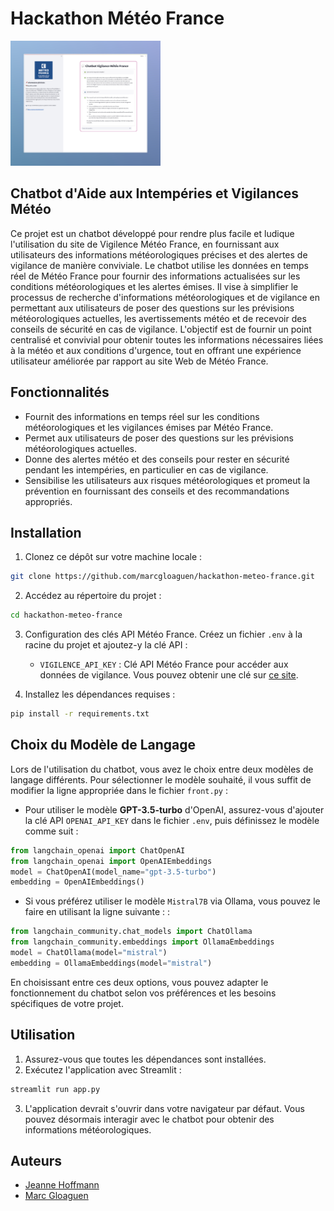 # Hackathon Météo France
<img src=screenshot.jpeg alt="Screenshot" style="max-height: 200px;" />


## Chatbot d'Aide aux Intempéries et Vigilances Météo
Ce projet est un chatbot développé pour rendre plus facile et ludique l'utilisation du site de Vigilence Météo France, en fournissant aux utilisateurs des informations météorologiques précises et des alertes de vigilance de manière conviviale. Le chatbot utilise les données en temps réel de Météo France pour fournir des informations actualisées sur les conditions météorologiques et les alertes émises. Il vise à simplifier le processus de recherche d'informations météorologiques et de vigilance en permettant aux utilisateurs de poser des questions sur les prévisions météorologiques actuelles, les avertissements météo et de recevoir des conseils de sécurité en cas de vigilance. L'objectif est de fournir un point centralisé et convivial pour obtenir toutes les informations nécessaires liées à la météo et aux conditions d'urgence, tout en offrant une expérience utilisateur améliorée par rapport au site Web de Météo France.

## Fonctionnalités

- Fournit des informations en temps réel sur les conditions météorologiques et les vigilances émises par Météo France.
- Permet aux utilisateurs de poser des questions sur les prévisions météorologiques actuelles.
- Donne des alertes météo et des conseils pour rester en sécurité pendant les intempéries, en particulier en cas de vigilance.
- Sensibilise les utilisateurs aux risques météorologiques et promeut la prévention en fournissant des conseils et des recommandations appropriés.

## Installation

1. Clonez ce dépôt sur votre machine locale :

```bash
git clone https://github.com/marcgloaguen/hackathon-meteo-france.git
```
2. Accédez au répertoire du projet :
````bash la de
cd hackathon-meteo-france
````
3. Configuration des clés API Météo France. Créez un fichier `.env` à la racine du projet et ajoutez-y la clé API :
   - `VIGILENCE_API_KEY` : Clé API Météo France pour accéder aux données de vigilance. Vous pouvez obtenir une clé sur [ce site](https://portail-api.meteofrance.fr/web/fr/api/DonneesPubliquesVigilance).

4. Installez les dépendances requises :
````bash
pip install -r requirements.txt
````

## Choix du Modèle de Langage

Lors de l'utilisation du chatbot, vous avez le choix entre deux modèles de langage différents. Pour sélectionner le modèle souhaité, il vous suffit de modifier la ligne appropriée dans le fichier `front.py` :

- Pour utiliser le modèle **GPT-3.5-turbo** d'OpenAI, assurez-vous d'ajouter la clé API `OPENAI_API_KEY` dans le fichier `.env`, puis définissez le modèle comme suit :
  
```python
from langchain_openai import ChatOpenAI 
from langchain_openai import OpenAIEmbeddings
model = ChatOpenAI(model_name="gpt-3.5-turbo")
embedding = OpenAIEmbeddings()
 ```

- Si vous préférez utiliser le modèle ```Mistral7B``` via Ollama, vous pouvez le faire en utilisant la ligne suivante : : 

```python
from langchain_community.chat_models import ChatOllama
from langchain_community.embeddings import OllamaEmbeddings
model = ChatOllama(model="mistral")
embedding = OllamaEmbeddings(model="mistral")
```
En choisissant entre ces deux options, vous pouvez adapter le fonctionnement du chatbot selon vos préférences et les besoins spécifiques de votre projet.
## Utilisation

1. Assurez-vous que toutes les dépendances sont installées.
2. Exécutez l'application avec Streamlit :
````bash
streamlit run app.py
````
3. L'application devrait s'ouvrir dans votre navigateur par défaut. Vous pouvez désormais interagir avec le chatbot pour obtenir des informations météorologiques.

## Auteurs

- [Jeanne Hoffmann](https://github.com/Jemaveh)
- [Marc Gloaguen](https://github.com/marcgloaguen)

